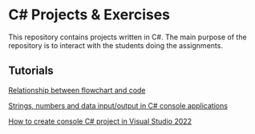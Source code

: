 # C# Projects & Exercises

This repository contains projects written in C#. The main purpose of the repository is to interact with the students doing the assignments.

## Tutorials

[Relationship between flowchart and code](Tutorials/FlowchartAndCodeRelationship.md)

[Strings, numbers and data input/output in C# console applications](Tutorials/ConsoleInputAndOutput.md)

[How to create console C# project in Visual Studio 2022](Tutorials/CreateConsoleProject.md)